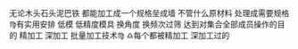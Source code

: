 无论木头石头泥巴铁 都能加工成一个规格垒成墙
不管什么原材料 处理成需要规格 ♍︎有实用安排
低模 低精度模具
换角度 换频次过筛 达到对集合全部成员操作的目的
精加工 深加工 批量加工技术♍︎ ♎︎每个都被精加工 深加工过的
